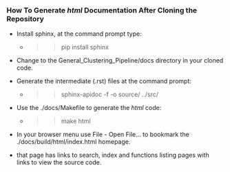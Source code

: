 ### How To Generate _html_ Documentation After Cloning the Repository

* Install sphinx, at the command prompt type:
    * >> pip install sphinx
    
* Change to the General_Clustering_Pipeline/docs directory in your cloned code.
* Generate the intermediate (.rst) files at the command prompt:
    * >> sphinx-apidoc -f -o source/ ../src/
    
* Use the ./docs/Makefile to generate the _html_ code:
    * >> make html

* In your browser menu use File - Open File... to bookmark the ./docs/build/html/index.html homepage.
* that page has links to search, index and functions listing pages with links to view the source code.

